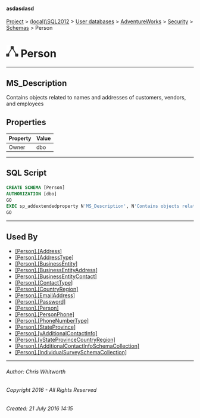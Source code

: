 #### asdasdasd

[Project](../../../../../index.md) > [(local)\\SQL2012](../../../../index.md) > [User databases](../../../index.md) > [AdventureWorks](../../index.md) > [Security](../index.md) > [Schemas](Schemas.md) > Person

# ![Schemas](../../../../../Images/Schema32.png) Person

---

## <a name="#description"></a>MS_Description

Contains objects related to names and addresses of customers, vendors, and employees

## <a name="#properties"></a>Properties

| Property | Value |
|---|---|
| Owner | dbo |


---

## <a name="#sqlscript"></a>SQL Script

```sql
CREATE SCHEMA [Person]
AUTHORIZATION [dbo]
GO
EXEC sp_addextendedproperty N'MS_Description', N'Contains objects related to names and addresses of customers, vendors, and employees', 'SCHEMA', N'Person', NULL, NULL, NULL, NULL
GO

```


---

## <a name="#usedby"></a>Used By

* [[Person].[Address]](../../Tables/Address.md)
* [[Person].[AddressType]](../../Tables/AddressType.md)
* [[Person].[BusinessEntity]](../../Tables/BusinessEntity.md)
* [[Person].[BusinessEntityAddress]](../../Tables/BusinessEntityAddress.md)
* [[Person].[BusinessEntityContact]](../../Tables/BusinessEntityContact.md)
* [[Person].[ContactType]](../../Tables/ContactType.md)
* [[Person].[CountryRegion]](../../Tables/CountryRegion.md)
* [[Person].[EmailAddress]](../../Tables/EmailAddress.md)
* [[Person].[Password]](../../Tables/Password.md)
* [[Person].[Person]](../../Tables/Person.md)
* [[Person].[PersonPhone]](../../Tables/PersonPhone.md)
* [[Person].[PhoneNumberType]](../../Tables/PhoneNumberType.md)
* [[Person].[StateProvince]](../../Tables/StateProvince.md)
* [[Person].[vAdditionalContactInfo]](../../Views/vAdditionalContactInfo.md)
* [[Person].[vStateProvinceCountryRegion]](../../Views/vStateProvinceCountryRegion.md)
* [[Person].[AdditionalContactInfoSchemaCollection]](../../Programmability/Types/XML_Schema_Collections/AdditionalContactInfoSchemaCollection.md)
* [[Person].[IndividualSurveySchemaCollection]](../../Programmability/Types/XML_Schema_Collections/IndividualSurveySchemaCollection.md)


---

###### Author:  Chris Whitworth

###### Copyright 2016 - All Rights Reserved

###### Created: 21 July 2016 14:15


